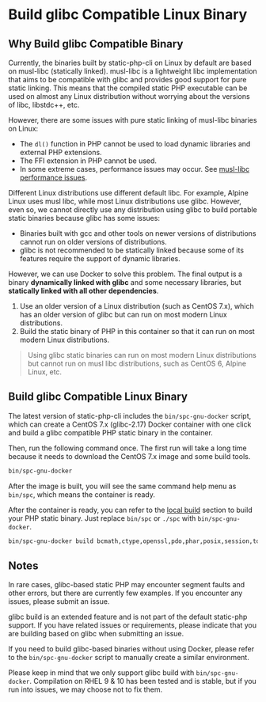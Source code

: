 # Build glibc Compatible Linux Binary

## Why Build glibc Compatible Binary

Currently, the binaries built by static-php-cli on Linux by default are based on musl-libc (statically linked). 
musl-libc is a lightweight libc implementation 
that aims to be compatible with glibc and provides good support for pure static linking. 
This means that the compiled static PHP executable can be used on almost any Linux distribution without worrying about the versions of libc, libstdc++, etc.

However, there are some issues with pure static linking of musl-libc binaries on Linux:

- The `dl()` function in PHP cannot be used to load dynamic libraries and external PHP extensions.
- The FFI extension in PHP cannot be used.
- In some extreme cases, performance issues may occur. See [musl-libc performance issues](https://github.com/php/php-src/issues/13648).

Different Linux distributions use different default libc. 
For example, Alpine Linux uses musl libc, while most Linux distributions use glibc. 
However, even so, we cannot directly use any distribution using glibc to build portable static binaries because glibc has some issues:

- Binaries built with gcc and other tools on newer versions of distributions cannot run on older versions of distributions.
- glibc is not recommended to be statically linked because some of its features require the support of dynamic libraries.

However, we can use Docker to solve this problem. 
The final output is a binary **dynamically linked with glibc** and some necessary libraries, 
but **statically linked with all other dependencies**.

1. Use an older version of a Linux distribution (such as CentOS 7.x), which has an older version of glibc but can run on most modern Linux distributions.
2. Build the static binary of PHP in this container so that it can run on most modern Linux distributions.

> Using glibc static binaries can run on most modern Linux distributions but cannot run on musl libc distributions, such as CentOS 6, Alpine Linux, etc.

## Build glibc Compatible Linux Binary

The latest version of static-php-cli includes the `bin/spc-gnu-docker` script, 
which can create a CentOS 7.x (glibc-2.17) Docker container with one click and build a glibc compatible PHP static binary in the container.

Then, run the following command once. 
The first run will take a long time because it needs to download the CentOS 7.x image and some build tools.

```bash
bin/spc-gnu-docker
```

After the image is built, you will see the same command help menu as `bin/spc`, which means the container is ready.

After the container is ready, you can refer to the [local build](./manual-build) section to build your PHP static binary. 
Just replace `bin/spc` or `./spc` with `bin/spc-gnu-docker`.

```bash
bin/spc-gnu-docker build bcmath,ctype,openssl,pdo,phar,posix,session,tokenizer,xml,zip --build-cli --debug
```

## Notes

In rare cases, glibc-based static PHP may encounter segment faults and other errors, but there are currently few examples. 
If you encounter any issues, please submit an issue.

glibc build is an extended feature and is not part of the default static-php support. 
If you have related issues or requirements, please indicate that you are building based on glibc when submitting an issue.

If you need to build glibc-based binaries without using Docker, 
please refer to the `bin/spc-gnu-docker` script to manually create a similar environment.

Please keep in mind that we only support glibc build with `bin/spc-gnu-docker`. Compilation on RHEL 9 & 10 has been tested and is stable, but if you run into issues, we may choose not to fix them.
